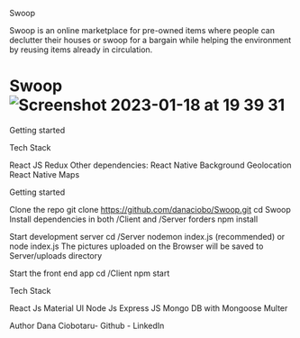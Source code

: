 
Swoop

Swoop is an online marketplace for pre-owned items where people can declutter their houses or swoop for a bargain while helping the environment by reusing items already in circulation.

# Swoop![Screenshot 2023-01-18 at 19 39 31](https://user-images.githubusercontent.com/89812036/213278664-2f9cd4cb-5313-4be3-b3dc-908a65afe26a.png)


Getting started


Tech Stack

React JS
Redux
Other dependencies:
React Native Background Geolocation
React Native Maps

Getting started

Clone the repo
git clone https://github.com/danaciobo/Swoop.git
cd Swoop
Install dependencies in both /Client and /Server forders
npm install

Start development server
cd /Server 
nodemon index.js (recommended) or node index.js
The pictures uploaded on the Browser will be saved to Server/uploads directory

Start the front end app
cd /Client
npm start

Tech Stack

React Js
Material UI
Node Js
Express JS
Mongo DB with Mongoose
Multer


Author
Dana Ciobotaru- Github - LinkedIn
